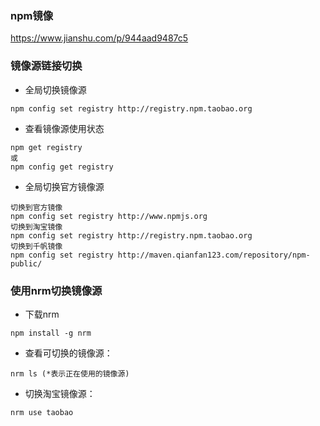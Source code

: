 ### npm镜像
https://www.jianshu.com/p/944aad9487c5

### 镜像源链接切换

- 全局切换镜像源
````
npm config set registry http://registry.npm.taobao.org
````
- 查看镜像源使用状态
````
npm get registry
或
npm config get registry
````
- 全局切换官方镜像源
````
切换到官方镜像
npm config set registry http://www.npmjs.org
切换到淘宝镜像
npm config set registry http://registry.npm.taobao.org
切换到千帆镜像
npm config set registry http://maven.qianfan123.com/repository/npm-public/
````

### 使用nrm切换镜像源
- 下载nrm
````
npm install -g nrm
````

- 查看可切换的镜像源： 
````
nrm ls (*表示正在使用的镜像源)
````

- 切换淘宝镜像源：
````
nrm use taobao
````